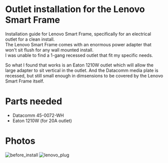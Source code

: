 # Outlet installation for the Lenovo Smart Frame
Installation guide for Lenovo Smart Frame, specifically for an electrical outlet for a clean install.  
The Lenovo Smart Frame comes with an enormous power adapter that won't sit flush for any wall mounted install.  
I was unable to find a 1-gang recessed outlet that fit my specific needs.

So what I found that works is an Eaton 1210W outlet which will allow the large adapter to sit vertical in the outlet.
And the Datacomm media plate is recessed, but still small enough in dimsensions to be covered by the Lenovo Smart Frame itself.

# Parts needed
* Datacomm 45-0072-WH
* Eaton 1210W (for 20A outlet)

# Photos
![before_install](https://user-images.githubusercontent.com/11417589/103190018-d290d980-4894-11eb-9d03-f45e2454b35c.png)
![lenovo_plug](https://user-images.githubusercontent.com/11417589/103190019-d3c20680-4894-11eb-837f-35895fa30de8.png)
